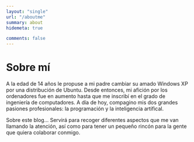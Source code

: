 ```yaml
---
layout: "single"
url: "/aboutme"
summary: about
hidemeta: true

comments: false
---
```


# Sobre mí

A la edad de 14 años le propuse a mi padre cambiar su amado Windows XP por una distribución de Ubuntu. Desde entonces, mi afición por los ordenadores fue en aumento hasta que me inscribí en el grado de ingeniería de computadores. A día de hoy, compagino mis dos grandes pasiones profesionales: la programación y la inteligencia artifical.

Sobre este blog... Servirá para recoger diferentes aspectos que me van llamando la atención, así como para tener un pequeño rincón para la gente que quiera colaborar conmigo.

